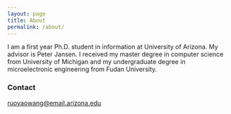 ```yaml
---
layout: page
title: About
permalink: /about/
---
```


I am a first year Ph.D. student in information at University of Arizona. My advisor is Peter Jansen. I received my master degree in computer science from University of Michigan and my undergraduate degree in microelectronic engineering from Fudan University.

### Contact
ruoyaowang@email.arizona.edu